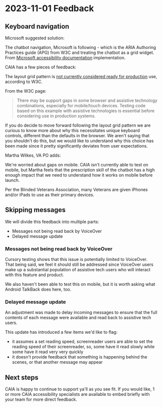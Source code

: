 # 2023-11-01 Feedback 

## Keyboard navigation

Microsoft suggested solution: 

The chatbot navigation, Microsoft is following - which is the ARIA Authoring Practices guide (APG) from W3C and treating the chatbot as a grid widget. From [Microsoft accessibility documentation](https://github.com/microsoft/BotFramework-WebChat/blob/main/docs/ACCESSIBILITY.md#ux-navigating-activities-in-the-chat-history) implementation.

CAIA has a few pieces of feedback: 

The layout grid pattern is [not currently considered ready for production](https://www.w3.org/WAI/ARIA/apg/patterns/grid/examples/layout-grids/) use, according to W3C.

From the W3C page: 

> There may be support gaps in some browser and assistive technology combinations, especially for mobile/touch devices. Testing code based on this example with assistive technologies is essential before considering use in production systems.

If you do decide to move forward following the layout grid pattern we are curious to know more about why this necessitates unique keyboard controls, different than the defaults in the browser. We aren't saying that you shouldn't do this, but we would like to understand why this choice has been made since it pretty significantly deviates from user expectations.

Martha Wilkes, VA PO adds: 

We're worried about gaps on mobile. CAIA isn't currently able to test on mobile, but Martha feels that the prescription skill of the chatbot has a high enough impact that we need to understand how it works on mobile before launch.

Per the Blinded Veterans Association, many Veterans are given iPhones and/or iPads to use as their primary devices.

## Skipping messages

We will divide this feedback into multiple parts: 

- Messages not being read back by VoiceOver
- Delayed message update

### Messages not being read back by VoiceOver

Cursory testing shows that this issue is potentially limited to VoiceOver. That being said, we feel it should still be addressed since VoiceOver users make up a substantial population of assistive tech users who will interact with this feature and product.

We also haven't been able to test this on mobile, but it is worth asking what Android TalkBack does here, too.

### Delayed message update

An adjustment was made to delay incoming messages to ensure that the full contents of each message were available and read back to assistive tech users. 

This update has introduced a few items we'd like to flag: 

- it assumes a set reading speed, screenreader users are able to set the reading speed of their screenreader, so, some have it read slowly while some have it read very very quickly
- it doesn't provide feedback that something is happening behind the scenes, or that another message may appear


## Next steps

CAIA is happy to continue to support ya'll as you see fit. If you would like, 1 or more CAIA accessibility specialists are available to embed briefly with your team for more direct feedback.

